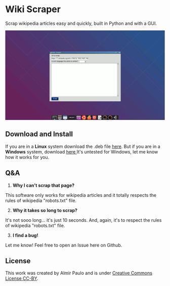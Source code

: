 # Wiki Scraper
Scrap wikipedia articles easy and quickly, built in Python and with a GUI. 

<img src='https://github.com/AlmirPaulo/Wiki_Scraper/blob/main/wikiscraper.gif'></img>

## Download and Install
If you are in a **Linux** system download the .deb file <a href="https://github.com/AlmirPaulo/Wiki_Scraper/raw/main/Wiki%20Scraper.deb" download>here</a>. But if you are in a **Windows** system, download <a href="https://github.com/AlmirPaulo/Wiki_Scraper/blob/main/wikiscraper.exe?raw=true" download> here </a> It's untested for Windows, let me know how it works for you.

## Q&A

1. **Why I can't scrap that page?**

This software  only works for wikipedia articles and it totally respects the rules of wikipedia "robots.txt" file. 

2. **Why it takes so long to scrap?**

It's not sooo long... it's just 10 seconds. And, again, it's to respect the rules of wikipedia "robots.txt" file. 

3. **I find a bug!**

Let me know! Feel free to open an Issue here on Github.
## License
This work was created by Almir Paulo and is under [Creative Commons License CC-BY](https://creativecommons.org/licenses/by/4.0/).

